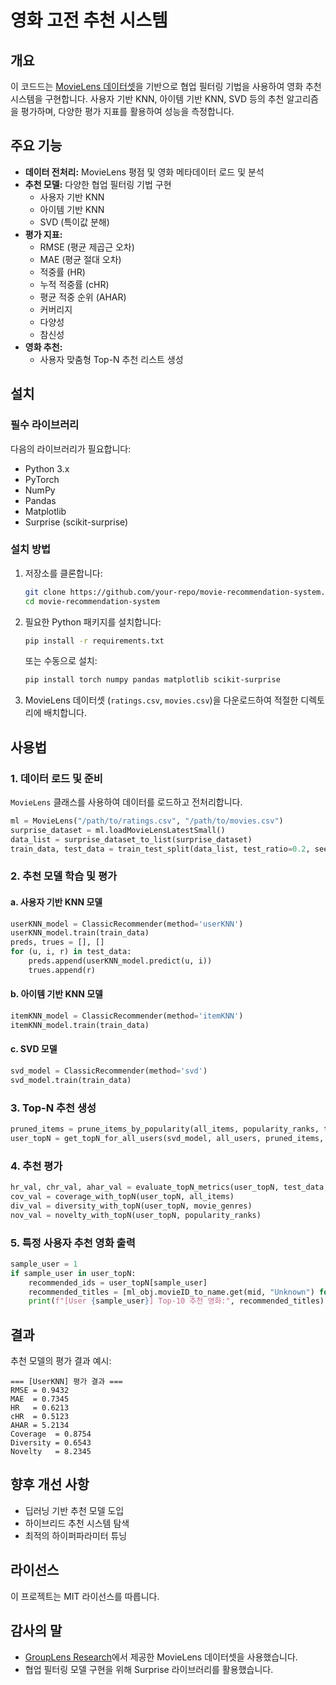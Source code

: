 # 영화 고전 추천 시스템 

## 개요
이 코드드는 [MovieLens 데이터셋](https://grouplens.org/datasets/movielens/)을 기반으로 협업 필터링 기법을 사용하여 영화 추천 시스템을 구현합니다. 사용자 기반 KNN, 아이템 기반 KNN, SVD 등의 추천 알고리즘을 평가하며, 다양한 평가 지표를 활용하여 성능을 측정합니다.

## 주요 기능
- **데이터 전처리:** MovieLens 평점 및 영화 메타데이터 로드 및 분석
- **추천 모델:** 다양한 협업 필터링 기법 구현
  - 사용자 기반 KNN
  - 아이템 기반 KNN
  - SVD (특이값 분해)
- **평가 지표:**
  - RMSE (평균 제곱근 오차)
  - MAE (평균 절대 오차)
  - 적중률 (HR)
  - 누적 적중률 (cHR)
  - 평균 적중 순위 (AHAR)
  - 커버리지
  - 다양성
  - 참신성
- **영화 추천:**
  - 사용자 맞춤형 Top-N 추천 리스트 생성

## 설치
### 필수 라이브러리
다음의 라이브러리가 필요합니다:
- Python 3.x
- PyTorch
- NumPy
- Pandas
- Matplotlib
- Surprise (scikit-surprise)

### 설치 방법
1. 저장소를 클론합니다:
   ```sh
   git clone https://github.com/your-repo/movie-recommendation-system.git
   cd movie-recommendation-system
   ```
2. 필요한 Python 패키지를 설치합니다:
   ```sh
   pip install -r requirements.txt
   ```
   또는 수동으로 설치:
   ```sh
   pip install torch numpy pandas matplotlib scikit-surprise
   ```
3. MovieLens 데이터셋 (`ratings.csv`, `movies.csv`)을 다운로드하여 적절한 디렉토리에 배치합니다.

## 사용법
### 1. 데이터 로드 및 준비
`MovieLens` 클래스를 사용하여 데이터를 로드하고 전처리합니다.
```python
ml = MovieLens("/path/to/ratings.csv", "/path/to/movies.csv")
surprise_dataset = ml.loadMovieLensLatestSmall()
data_list = surprise_dataset_to_list(surprise_dataset)
train_data, test_data = train_test_split(data_list, test_ratio=0.2, seed=42)
```

### 2. 추천 모델 학습 및 평가
#### a. 사용자 기반 KNN 모델
```python
userKNN_model = ClassicRecommender(method='userKNN')
userKNN_model.train(train_data)
preds, trues = [], []
for (u, i, r) in test_data:
    preds.append(userKNN_model.predict(u, i))
    trues.append(r)
```
#### b. 아이템 기반 KNN 모델
```python
itemKNN_model = ClassicRecommender(method='itemKNN')
itemKNN_model.train(train_data)
```
#### c. SVD 모델
```python
svd_model = ClassicRecommender(method='svd')
svd_model.train(train_data)
```

### 3. Top-N 추천 생성
```python
pruned_items = prune_items_by_popularity(all_items, popularity_ranks, top_k=2000)
user_topN = get_topN_for_all_users(svd_model, all_users, pruned_items, user_items_dict, N=10)
```

### 4. 추천 평가
```python
hr_val, chr_val, ahar_val = evaluate_topN_metrics(user_topN, test_data, rating_threshold=4.0, N=10)
cov_val = coverage_with_topN(user_topN, all_items)
div_val = diversity_with_topN(user_topN, movie_genres)
nov_val = novelty_with_topN(user_topN, popularity_ranks)
```

### 5. 특정 사용자 추천 영화 출력
```python
sample_user = 1
if sample_user in user_topN:
    recommended_ids = user_topN[sample_user]
    recommended_titles = [ml_obj.movieID_to_name.get(mid, "Unknown") for mid in recommended_ids]
    print(f"[User {sample_user}] Top-10 추천 영화:", recommended_titles)
```

## 결과
추천 모델의 평가 결과 예시:
```
=== [UserKNN] 평가 결과 ===
RMSE = 0.9432
MAE  = 0.7345
HR   = 0.6213
cHR  = 0.5123
AHAR = 5.2134
Coverage  = 0.8754
Diversity = 0.6543
Novelty   = 8.2345
```

## 향후 개선 사항
- 딥러닝 기반 추천 모델 도입
- 하이브리드 추천 시스템 탐색
- 최적의 하이퍼파라미터 튜닝

## 라이선스
이 프로젝트는 MIT 라이선스를 따릅니다.

## 감사의 말
- [GroupLens Research](https://grouplens.org/)에서 제공한 MovieLens 데이터셋을 사용했습니다.
- 협업 필터링 모델 구현을 위해 Surprise 라이브러리를 활용했습니다.

